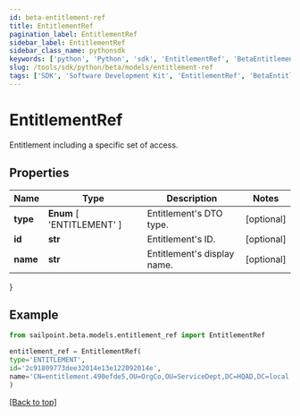 ```yaml
---
id: beta-entitlement-ref
title: EntitlementRef
pagination_label: EntitlementRef
sidebar_label: EntitlementRef
sidebar_class_name: pythonsdk
keywords: ['python', 'Python', 'sdk', 'EntitlementRef', 'BetaEntitlementRef'] 
slug: /tools/sdk/python/beta/models/entitlement-ref
tags: ['SDK', 'Software Development Kit', 'EntitlementRef', 'BetaEntitlementRef']
---
```


# EntitlementRef

Entitlement including a specific set of access.

## Properties

Name | Type | Description | Notes
------------ | ------------- | ------------- | -------------
**type** |  **Enum** [  'ENTITLEMENT' ] | Entitlement's DTO type. | [optional] 
**id** | **str** | Entitlement's ID. | [optional] 
**name** | **str** | Entitlement's display name. | [optional] 
}

## Example

```python
from sailpoint.beta.models.entitlement_ref import EntitlementRef

entitlement_ref = EntitlementRef(
type='ENTITLEMENT',
id='2c91809773dee32014e13e122092014e',
name='CN=entitlement.490efde5,OU=OrgCo,OU=ServiceDept,DC=HQAD,DC=local'
)

```
[[Back to top]](#) 

